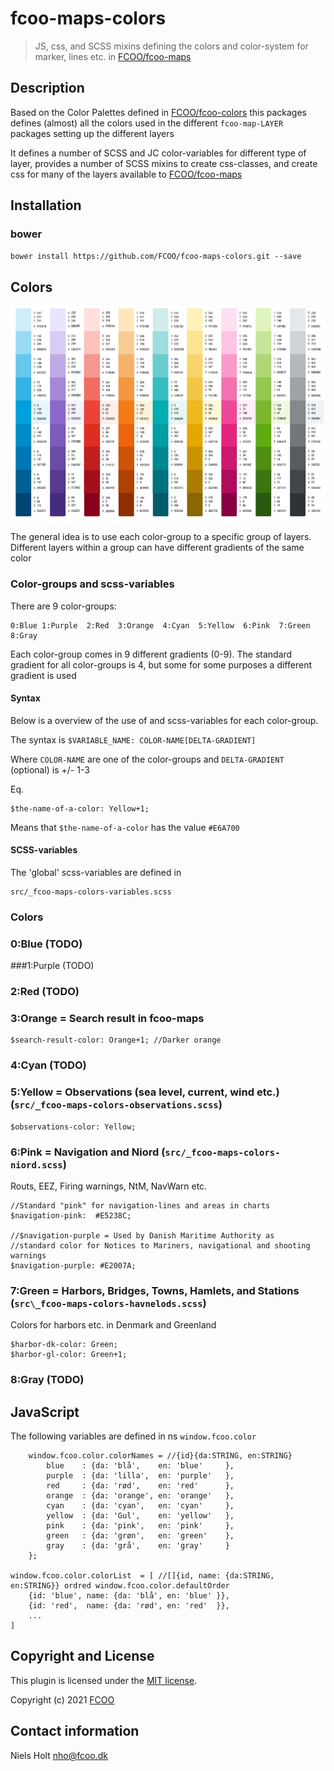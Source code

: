 # fcoo-maps-colors
> JS, css, and SCSS mixins defining the colors and color-system for marker, lines etc. in [FCOO/fcoo-maps](https://github.com/FCOO/fcoo-maps)

## Description

Based on the Color Palettes defined in [FCOO/fcoo-colors](https://github.com/FCOO/fcoo-colors) this packages defines (almost) all the colors used in the different `fcoo-map-LAYER` packages setting up the different layers

It defines a number of SCSS and JC color-variables for different type of layer, provides a number of SCSS mixins to create css-classes, and create css for many of the layers available to [FCOO/fcoo-maps](https://github.com/FCOO/fcoo-maps)


## Installation
### bower
`bower install https://github.com/FCOO/fcoo-maps-colors.git --save`

<!--
## Demo
[http://FCOO.github.io/fcoo-maps-colors/demo/](http://FCOO.github.io/fcoo-maps-colors/demo/)
-->

## Colors
![](linkedin-color.png)

The general idea is to use each color-group to a specific group of layers. Different layers within a group can have different gradients of the same color

### Color-groups and scss-variables

There are 9 color-groups:

    0:Blue 1:Purple  2:Red  3:Orange  4:Cyan  5:Yellow  6:Pink  7:Green  8:Gray

Each color-group comes in 9 different gradients (0-9). 
The standard gradient for all color-groups is 4, but some for some purposes a different gradient is used 

#### Syntax
Below is a overview of the use of and scss-variables for each color-group.

The syntax is `$VARIABLE_NAME: COLOR-NAME[DELTA-GRADIENT]`

Where `COLOR-NAME` are one of the color-groups and `DELTA-GRADIENT` (optional) is +/- 1-3

Eq.

    $the-name-of-a-color: Yellow+1;
Means that `$the-name-of-a-color` has the value `#E6A700`

#### SCSS-variables
The 'global' scss-variables are defined in

    src/_fcoo-maps-colors-variables.scss

### Colors
### 0:Blue (TODO)

###1:Purple (TODO)

### 2:Red (TODO)

### 3:Orange = Search result in fcoo-maps

    $search-result-color: Orange+1; //Darker orange


### 4:Cyan (TODO)

### 5:Yellow = Observations (sea level, current, wind etc.) (`src/_fcoo-maps-colors-observations.scss`)

    $observations-color: Yellow;

### 6:Pink = Navigation and Niord (`src/_fcoo-maps-colors-niord.scss`)
Routs, EEZ, Firing warnings, NtM, NavWarn etc.

    //Standard "pink" for navigation-lines and areas in charts
    $navigation-pink:  #E5238C;

    //$navigation-purple = Used by Danish Maritime Authority as
    //standard color for Notices to Mariners, navigational and shooting warnings
    $navigation-purple: #E2007A;


### 7:Green = Harbors, Bridges, Towns, Hamlets, and Stations (`src\_fcoo-maps-colors-havnelods.scss`)
Colors for harbors etc. in Denmark and Greenland

    $harbor-dk-color: Green;
    $harbor-gl-color: Green+1;

### 8:Gray (TODO)


## JavaScript

The following variables are defined in ns `window.fcoo.color`

        window.fcoo.color.colorNames = //{id}{da:STRING, en:STRING}
            blue    : {da: 'blå',    en: 'blue'     },
            purple  : {da: 'lilla',  en: 'purple'   },
            red     : {da: 'rød',    en: 'red'      },
            orange  : {da: 'orange', en: 'orange'   },
            cyan    : {da: 'cyan',   en: 'cyan'     },
            yellow  : {da: 'Gul',    en: 'yellow'   },
            pink    : {da: 'pink',   en: 'pink'     },
            green   : {da: 'grøn',   en: 'green'    },
            gray    : {da: 'grå',    en: 'gray'     }
        };

    window.fcoo.color.colorList  = [ //[]{id, name: {da:STRING, en:STRING}} ordred window.fcoo.color.defaultOrder
        {id: 'blue', name: {da: 'blå', en: 'blue' }},
        {id: 'red',  name: {da: 'rød', en: 'red'  }},
        ...
    ]

<!--
### options
| Id | Type | Default | Description |
| :--: | :--: | :-----: | --- |
| options1 | boolean | true | If <code>true</code> the ... |
| options2 | string | null | Contain the ... |

### Methods

    .methods1( arg1, arg2,...): Do something
    .methods2( arg1, arg2,...): Do something else

-->

## Copyright and License
This plugin is licensed under the [MIT license](https://github.com/FCOO/fcoo-maps-colors/LICENSE).

Copyright (c) 2021 [FCOO](https://github.com/FCOO)

## Contact information

Niels Holt nho@fcoo.dk
